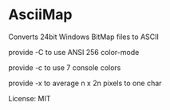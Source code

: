 # AsciiMap

Converts 24bit Windows BitMap files to ASCII

provide -C to use ANSI 256 color-mode

provide -c to use 7 console colors

provide -x <n> to average n x 2n pixels to one char

License: MIT
